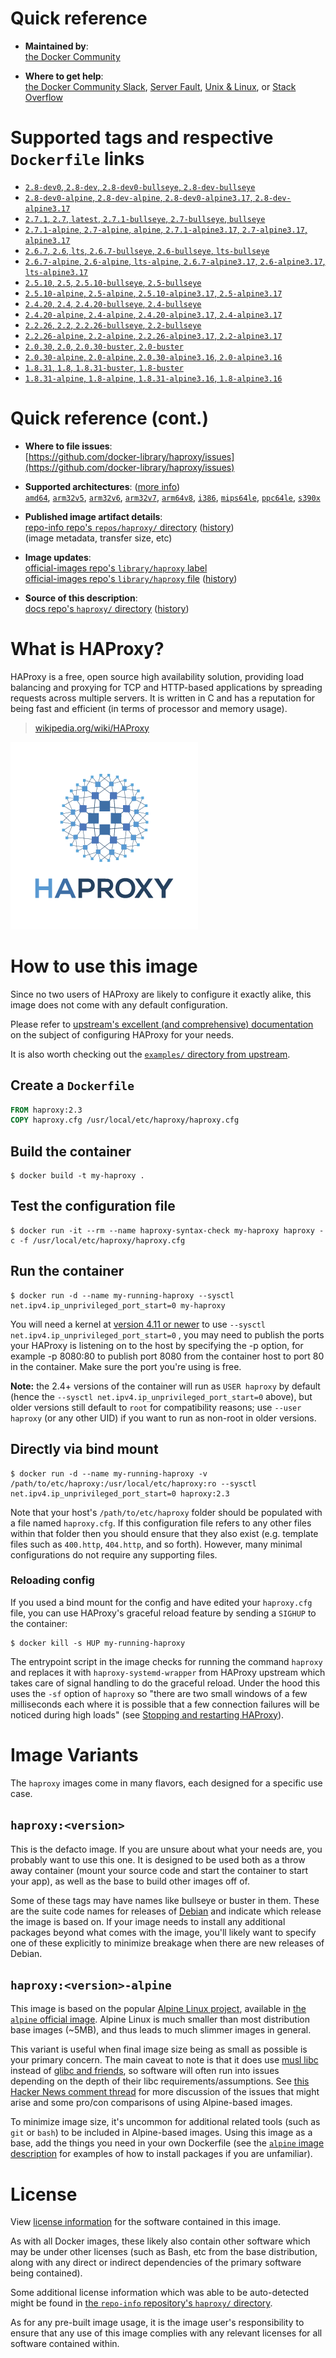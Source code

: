 <!--

********************************************************************************

WARNING:

    DO NOT EDIT "haproxy/README.md"

    IT IS AUTO-GENERATED

    (from the other files in "haproxy/" combined with a set of templates)

********************************************************************************

-->

# Quick reference

-	**Maintained by**:  
	[the Docker Community](https://github.com/docker-library/haproxy)

-	**Where to get help**:  
	[the Docker Community Slack](https://dockr.ly/comm-slack), [Server Fault](https://serverfault.com/help/on-topic), [Unix & Linux](https://unix.stackexchange.com/help/on-topic), or [Stack Overflow](https://stackoverflow.com/help/on-topic)

# Supported tags and respective `Dockerfile` links

-	[`2.8-dev0`, `2.8-dev`, `2.8-dev0-bullseye`, `2.8-dev-bullseye`](https://github.com/docker-library/haproxy/blob/461eb7b587fa81a1ae88ef374d66f90f876b4fd8/2.8/Dockerfile)
-	[`2.8-dev0-alpine`, `2.8-dev-alpine`, `2.8-dev0-alpine3.17`, `2.8-dev-alpine3.17`](https://github.com/docker-library/haproxy/blob/461eb7b587fa81a1ae88ef374d66f90f876b4fd8/2.8/alpine/Dockerfile)
-	[`2.7.1`, `2.7`, `latest`, `2.7.1-bullseye`, `2.7-bullseye`, `bullseye`](https://github.com/docker-library/haproxy/blob/eccea371bf2c3d5744a8ad1b2f5861825161052f/2.7/Dockerfile)
-	[`2.7.1-alpine`, `2.7-alpine`, `alpine`, `2.7.1-alpine3.17`, `2.7-alpine3.17`, `alpine3.17`](https://github.com/docker-library/haproxy/blob/eccea371bf2c3d5744a8ad1b2f5861825161052f/2.7/alpine/Dockerfile)
-	[`2.6.7`, `2.6`, `lts`, `2.6.7-bullseye`, `2.6-bullseye`, `lts-bullseye`](https://github.com/docker-library/haproxy/blob/9ae13c91cf82c4042360a0363b4d3fa190a51341/2.6/Dockerfile)
-	[`2.6.7-alpine`, `2.6-alpine`, `lts-alpine`, `2.6.7-alpine3.17`, `2.6-alpine3.17`, `lts-alpine3.17`](https://github.com/docker-library/haproxy/blob/9ae13c91cf82c4042360a0363b4d3fa190a51341/2.6/alpine/Dockerfile)
-	[`2.5.10`, `2.5`, `2.5.10-bullseye`, `2.5-bullseye`](https://github.com/docker-library/haproxy/blob/541751988360a0ee55b6bee53c2d41acafaee35d/2.5/Dockerfile)
-	[`2.5.10-alpine`, `2.5-alpine`, `2.5.10-alpine3.17`, `2.5-alpine3.17`](https://github.com/docker-library/haproxy/blob/541751988360a0ee55b6bee53c2d41acafaee35d/2.5/alpine/Dockerfile)
-	[`2.4.20`, `2.4`, `2.4.20-bullseye`, `2.4-bullseye`](https://github.com/docker-library/haproxy/blob/6a15b45320ff96bb7548248596ac0ee3d38d8fab/2.4/Dockerfile)
-	[`2.4.20-alpine`, `2.4-alpine`, `2.4.20-alpine3.17`, `2.4-alpine3.17`](https://github.com/docker-library/haproxy/blob/6a15b45320ff96bb7548248596ac0ee3d38d8fab/2.4/alpine/Dockerfile)
-	[`2.2.26`, `2.2`, `2.2.26-bullseye`, `2.2-bullseye`](https://github.com/docker-library/haproxy/blob/509852454b03fd3aeaad66d46b5f6655275646bb/2.2/Dockerfile)
-	[`2.2.26-alpine`, `2.2-alpine`, `2.2.26-alpine3.17`, `2.2-alpine3.17`](https://github.com/docker-library/haproxy/blob/509852454b03fd3aeaad66d46b5f6655275646bb/2.2/alpine/Dockerfile)
-	[`2.0.30`, `2.0`, `2.0.30-buster`, `2.0-buster`](https://github.com/docker-library/haproxy/blob/c845b04087b9d388d60f3158670c37c31e7e6fbb/2.0/Dockerfile)
-	[`2.0.30-alpine`, `2.0-alpine`, `2.0.30-alpine3.16`, `2.0-alpine3.16`](https://github.com/docker-library/haproxy/blob/c845b04087b9d388d60f3158670c37c31e7e6fbb/2.0/alpine/Dockerfile)
-	[`1.8.31`, `1.8`, `1.8.31-buster`, `1.8-buster`](https://github.com/docker-library/haproxy/blob/ed3c865a0a2f63d7a35af04e1406d858da83109e/1.8/Dockerfile)
-	[`1.8.31-alpine`, `1.8-alpine`, `1.8.31-alpine3.16`, `1.8-alpine3.16`](https://github.com/docker-library/haproxy/blob/ed3c865a0a2f63d7a35af04e1406d858da83109e/1.8/alpine/Dockerfile)

# Quick reference (cont.)

-	**Where to file issues**:  
	[https://github.com/docker-library/haproxy/issues](https://github.com/docker-library/haproxy/issues)

-	**Supported architectures**: ([more info](https://github.com/docker-library/official-images#architectures-other-than-amd64))  
	[`amd64`](https://hub.docker.com/r/amd64/haproxy/), [`arm32v5`](https://hub.docker.com/r/arm32v5/haproxy/), [`arm32v6`](https://hub.docker.com/r/arm32v6/haproxy/), [`arm32v7`](https://hub.docker.com/r/arm32v7/haproxy/), [`arm64v8`](https://hub.docker.com/r/arm64v8/haproxy/), [`i386`](https://hub.docker.com/r/i386/haproxy/), [`mips64le`](https://hub.docker.com/r/mips64le/haproxy/), [`ppc64le`](https://hub.docker.com/r/ppc64le/haproxy/), [`s390x`](https://hub.docker.com/r/s390x/haproxy/)

-	**Published image artifact details**:  
	[repo-info repo's `repos/haproxy/` directory](https://github.com/docker-library/repo-info/blob/master/repos/haproxy) ([history](https://github.com/docker-library/repo-info/commits/master/repos/haproxy))  
	(image metadata, transfer size, etc)

-	**Image updates**:  
	[official-images repo's `library/haproxy` label](https://github.com/docker-library/official-images/issues?q=label%3Alibrary%2Fhaproxy)  
	[official-images repo's `library/haproxy` file](https://github.com/docker-library/official-images/blob/master/library/haproxy) ([history](https://github.com/docker-library/official-images/commits/master/library/haproxy))

-	**Source of this description**:  
	[docs repo's `haproxy/` directory](https://github.com/docker-library/docs/tree/master/haproxy) ([history](https://github.com/docker-library/docs/commits/master/haproxy))

# What is HAProxy?

HAProxy is a free, open source high availability solution, providing load balancing and proxying for TCP and HTTP-based applications by spreading requests across multiple servers. It is written in C and has a reputation for being fast and efficient (in terms of processor and memory usage).

> [wikipedia.org/wiki/HAProxy](https://en.wikipedia.org/wiki/HAProxy)

![logo](https://raw.githubusercontent.com/docker-library/docs/4da3e2446a4c257c3a32faac6256bee81f770316/haproxy/logo.png)

# How to use this image

Since no two users of HAProxy are likely to configure it exactly alike, this image does not come with any default configuration.

Please refer to [upstream's excellent (and comprehensive) documentation](https://docs.haproxy.org/) on the subject of configuring HAProxy for your needs.

It is also worth checking out the [`examples/` directory from upstream](http://git.haproxy.org/?p=haproxy-2.3.git;a=tree;f=examples).

## Create a `Dockerfile`

```dockerfile
FROM haproxy:2.3
COPY haproxy.cfg /usr/local/etc/haproxy/haproxy.cfg
```

## Build the container

```console
$ docker build -t my-haproxy .
```

## Test the configuration file

```console
$ docker run -it --rm --name haproxy-syntax-check my-haproxy haproxy -c -f /usr/local/etc/haproxy/haproxy.cfg
```

## Run the container

```console
$ docker run -d --name my-running-haproxy --sysctl net.ipv4.ip_unprivileged_port_start=0 my-haproxy
```

You will need a kernel at [version 4.11 or newer](https://github.com/moby/moby/issues/8460#issuecomment-312459310) to use `--sysctl net.ipv4.ip_unprivileged_port_start=0` , you may need to publish the ports your HAProxy is listening on to the host by specifying the -p option, for example -p 8080:80 to publish port 8080 from the container host to port 80 in the container. Make sure the port you're using is free.

**Note:** the 2.4+ versions of the container will run as `USER haproxy` by default (hence the `--sysctl net.ipv4.ip_unprivileged_port_start=0` above), but older versions still default to `root` for compatibility reasons; use `--user haproxy` (or any other UID) if you want to run as non-root in older versions.

## Directly via bind mount

```console
$ docker run -d --name my-running-haproxy -v /path/to/etc/haproxy:/usr/local/etc/haproxy:ro --sysctl net.ipv4.ip_unprivileged_port_start=0 haproxy:2.3
```

Note that your host's `/path/to/etc/haproxy` folder should be populated with a file named `haproxy.cfg`. If this configuration file refers to any other files within that folder then you should ensure that they also exist (e.g. template files such as `400.http`, `404.http`, and so forth). However, many minimal configurations do not require any supporting files.

### Reloading config

If you used a bind mount for the config and have edited your `haproxy.cfg` file, you can use HAProxy's graceful reload feature by sending a `SIGHUP` to the container:

```console
$ docker kill -s HUP my-running-haproxy
```

The entrypoint script in the image checks for running the command `haproxy` and replaces it with `haproxy-systemd-wrapper` from HAProxy upstream which takes care of signal handling to do the graceful reload. Under the hood this uses the `-sf` option of `haproxy` so "there are two small windows of a few milliseconds each where it is possible that a few connection failures will be noticed during high loads" (see [Stopping and restarting HAProxy](http://www.haproxy.org/download/2.3/doc/management.txt)).

# Image Variants

The `haproxy` images come in many flavors, each designed for a specific use case.

## `haproxy:<version>`

This is the defacto image. If you are unsure about what your needs are, you probably want to use this one. It is designed to be used both as a throw away container (mount your source code and start the container to start your app), as well as the base to build other images off of.

Some of these tags may have names like bullseye or buster in them. These are the suite code names for releases of [Debian](https://wiki.debian.org/DebianReleases) and indicate which release the image is based on. If your image needs to install any additional packages beyond what comes with the image, you'll likely want to specify one of these explicitly to minimize breakage when there are new releases of Debian.

## `haproxy:<version>-alpine`

This image is based on the popular [Alpine Linux project](https://alpinelinux.org), available in [the `alpine` official image](https://hub.docker.com/_/alpine). Alpine Linux is much smaller than most distribution base images (~5MB), and thus leads to much slimmer images in general.

This variant is useful when final image size being as small as possible is your primary concern. The main caveat to note is that it does use [musl libc](https://musl.libc.org) instead of [glibc and friends](https://www.etalabs.net/compare_libcs.html), so software will often run into issues depending on the depth of their libc requirements/assumptions. See [this Hacker News comment thread](https://news.ycombinator.com/item?id=10782897) for more discussion of the issues that might arise and some pro/con comparisons of using Alpine-based images.

To minimize image size, it's uncommon for additional related tools (such as `git` or `bash`) to be included in Alpine-based images. Using this image as a base, add the things you need in your own Dockerfile (see the [`alpine` image description](https://hub.docker.com/_/alpine/) for examples of how to install packages if you are unfamiliar).

# License

View [license information](http://www.haproxy.org/download/1.5/doc/LICENSE) for the software contained in this image.

As with all Docker images, these likely also contain other software which may be under other licenses (such as Bash, etc from the base distribution, along with any direct or indirect dependencies of the primary software being contained).

Some additional license information which was able to be auto-detected might be found in [the `repo-info` repository's `haproxy/` directory](https://github.com/docker-library/repo-info/tree/master/repos/haproxy).

As for any pre-built image usage, it is the image user's responsibility to ensure that any use of this image complies with any relevant licenses for all software contained within.
